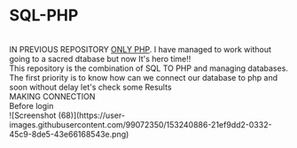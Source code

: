 # SQL-PHP
</br>
IN PREVIOUS REPOSITORY <a href="https://github.com/Loftyvirus/PHP-project-69">ONLY PHP</a>. I have managed to work without going to a sacred dtabase but now It's hero time!!</br>
This repository is the combination of SQL TO PHP and managing databases.</br>
The first priority is to know how can we connect our database to php and soon
without delay let's check some Results<br>
MAKING CONNECTION <br>
Before login<br>![Screenshot (68)](https://user-images.githubusercontent.com/99072350/153240886-21ef9dd2-0332-45c9-8de5-43e66168543e.png)

